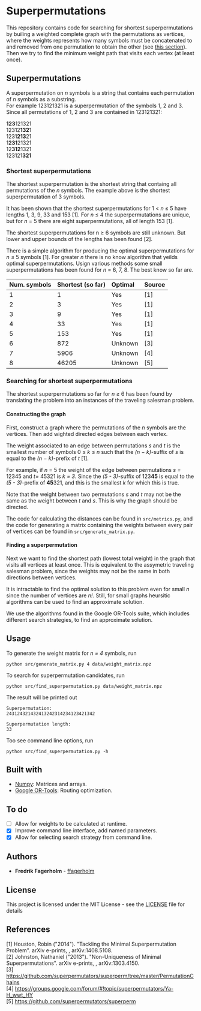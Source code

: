 
# Superpermutations
This repository contains code for searching for shortest superpermutations by builing a weighted complete graph with the permutations as vertices, where the weights represents how many symbols must be concatenated to and removed from one permutation to obtain the other (see 
[this section](#constructing-the-graph)). Then we try to find the minimum weight path that visits each vertex (at least once).

## Superpermutations
A superpermutation on *n* symbols is a string that contains each permutation of *n* symbols as a substring.   
For example 123121321 is a superpermutation of the symbols 1, 2 and 3. Since all permutations of 
1, 2 and 3  are contained in 123121321:

**123**121321  
12312**132**1  
1231**213**21  
1**231**21321  
12**312**1321  
123121**321**  

### Shortest superpermutations

The shortest superpermutation is the shortest string that containg all permutations of the *n* symbols. The example above is the shortest superpermutation of 3 symbols.  

It has been shown that the shortest superpermutations for 1 < *n* &#8804; 5 have lengths 1, 3, 9, 33 and 153 [1]. For *n* &#8804; 4 the superpermutations are unique, but for *n* = 5 there are eight superpermutations, all of length 153 [1].  

The shortest superpermutations for n &#8805; 6 symbols are still unknown. But lower and upper bounds of the lengths has been found [2].

There is a simple algorithm for producing the optimal superpermutations for *n* &#8804; 5 symbols [1]. For 
greater *n* there is no know algorithm that yeilds optimal superpermutations. Usign various methods some small superpermutations has been found for *n* = 6, 7, 8. The
best know so far are. 

| Num. symbols  | Shortest (so far) | Optimal | Source |
| ------------- |:------------------|:--------|:-------|
| 1             | 1                 | Yes     | [1]    |
| 2             | 3                 | Yes     | [1]    |
| 3             | 9                 | Yes     | [1]    |
| 4             | 33                | Yes     | [1]    |
| 5             | 153               | Yes     | [1]    |
| 6             | 872               | Unknown | [3]    |
| 7             | 5906              | Unknown | [4]    |
| 8             | 46205             | Unknown | [5]    |


### Searching for shortest superpermutations
The shortest superpermutations so far for *n* &#8805; 6 has been found by translating the problem into an instances of the traveling salesman problem. 

#### Constructing the graph
First, construct a graph where the permutations of the *n* symbols are the vertices. Then add wighted directed edges between each vertex.  

The weight associated to an edge between permutations *s* and *t* is the smallest number of symbols 0 &#8804; *k* &#8804; *n* such that the *(n − k)*-suffix of *s* is equal
to the *(n − k)*-prefix of *t* [1]. 

For example, if *n* = 5 the weight of the edge between permutations *s =* 12345 and *t=* 45321 is *k = 3*. Since the *(5 - 3)*-suffix of 123**45** is equal to the *(5 - 3)*-prefix of **45**321, and this is the smallest *k* for which this is true.

Note that the weight between two permutations *s* and *t* may not be the same as the weight between *t* and *s*. This is why the graph should be directed.

The code for calculating the distances can be found in `src/metrics.py`, and the code for generating a matrix containing the weights between every pair of vertices can be found in `src/generate_matrix.py`.

#### Finding a superpermutation
Next we want to find the shortest path (lowest total weight) in the graph that visits all vertices at least once. This is equivalent to the assymetric traveling salesman problem, since the weights may not be the same in both directions between vertices.

It is intractable to find the optimal solution to this problem even for small *n* since the number of vertices are *n!*. Still, for small graphs heursitic algorithms can be used to find an approximate solution.

We use the algorithms found in the Google OR-Tools suite, which includes different search strategies, to find an approximate solution. 

## Usage
To generate the weight matrix for *n = 4* symbols, run  
```
python src/generate_matrix.py 4 data/weight_matrix.npz
```

To search for superpermutation candidates, run
```
python src/find_superpermutation.py data/weight_matrix.npz
```
The result will be printed out
```
Superpermutation:
243124321432413242314234123421342

Superpermutation length:
33
```

Too see command line options, run  
```
python src/find_superpermutation.py -h
```

## Built with
* [Numpy](http://www.numpy.org/): Matrices and arrays.
* [Google OR-Tools](https://developers.google.com/optimization/): Routing optimization.

## To do
- [ ] Allow for weights to be calculated at runtime.  
- [x] Improve command line interface, add named parameters.  
- [x] Allow for selecting search strategy from command line.  

## Authors

* **Fredrik Fagerholm** - [ffagerholm](https://github.com/ffagerholm)

## License

This project is licensed under the MIT License - see the [LICENSE](LICENSE) file for details

## References

[1] Houston, Robin ("2014"). "Tackling the Minimal Superpermutation Problem". arXiv e-prints, , arXiv:1408.5108.  
[2] Johnston, Nathaniel ("2013"). "Non-Uniqueness of Minimal Superpermutations". arXiv e-prints, , arXiv:1303.4150.  
[3] https://github.com/superpermutators/superperm/tree/master/PermutationChains  
[4] https://groups.google.com/forum/#!topic/superpermutators/Ya-H_wwt_HY  
[5] https://github.com/superpermutators/superperm  